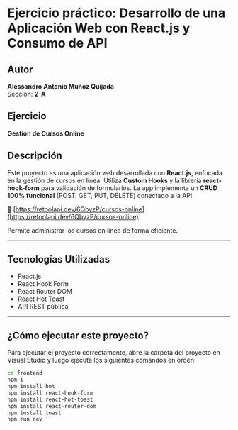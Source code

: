 # Ejercicio práctico: Desarrollo de una Aplicación Web con React.js y Consumo de API

## Autor
**Alessandro Antonio Muñoz Quijada**  
Sección: **2-A**

## Ejercicio
**Gestión de Cursos Online**

## Descripción

Este proyecto es una aplicación web desarrollada con **React.js**, enfocada en la gestión de cursos en línea. Utiliza **Custom Hooks** y la librería **react-hook-form** para validación de formularios. La app implementa un **CRUD 100% funcional** (POST, GET, PUT, DELETE) conectado a la API:

📡 [https://retoolapi.dev/6QbyzP/cursos-online](https://retoolapi.dev/6QbyzP/cursos-online)

Permite administrar los cursos en línea de forma eficiente.

---

## Tecnologías Utilizadas

- React.js  
- React Hook Form  
- React Router DOM  
- React Hot Toast  
- API REST pública  

---

## ¿Cómo ejecutar este proyecto?

Para ejecutar el proyecto correctamente, abre la carpeta del proyecto en Visual Studio y luego ejecuta los siguientes comandos en orden:

```bash
cd frontend
npm i
npm install hot
npm install react-hook-form
npm install react-hot-toast
npm install react-router-dom
npm install toast
npm run dev

